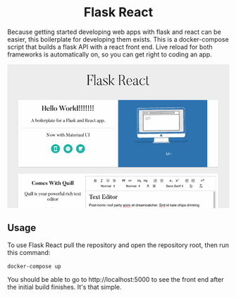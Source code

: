 <h1 align="center" style="font-weight: ligher;">
  Flask React
</h1>

Because getting started developing web apps with flask and react can be easier, this boilerplate for developing them exists. This is a docker-compose script that builds a flask API with a react front end. Live reload for both frameworks is automatically on, so you can get right to coding an app.

![Flask React](./readme-files/flask-react.gif)

## Usage

To use Flask React pull the repository and open the repository root, then run this command: 
```shell
docker-compose up
```

You should be able to go to http://localhost:5000 to see the front end after the initial build finishes. It's that simple.